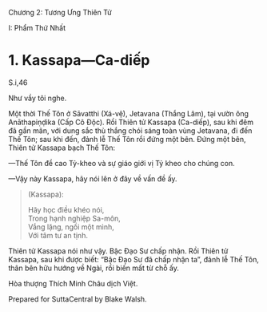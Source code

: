  

Chương 2: Tương Ưng Thiên Tử

I: Phẩm Thứ Nhất

# 1\. Kassapa—Ca-diếp

S.i,46

Như vầy tôi nghe.

Một thời Thế Tôn ở Sāvatthi (Xá-vệ), Jetavana (Thắng Lâm), tại vườn ông Anāthapiṇḍika (Cấp Cô Ðộc). Rồi Thiên tử Kassapa (Ca-diếp), sau khi đêm đã gần mãn, với dung sắc thù thắng chói sáng toàn vùng Jetavana, đi đến Thế Tôn; sau khi đến, đảnh lễ Thế Tôn rồi đứng một bên. Ðứng một bên, Thiên tử Kassapa bạch Thế Tôn:

—Thế Tôn đề cao Tỷ-kheo và sự giáo giới vị Tỷ kheo cho chúng con.

—Vậy này Kassapa, hãy nói lên ở đây về vấn đề ấy.

> (Kassapa):
> 
> Hãy học điều khéo nói,  
> Trong hạnh nghiệp Sa-môn,  
> Vắng lặng, ngồi một mình,  
> Với tâm tư an tịnh.

Thiên tử Kassapa nói như vậy. Bậc Ðạo Sư chấp nhận. Rồi Thiên tử Kassapa, sau khi được biết: “Bậc Ðạo Sư đã chấp nhận ta”, đảnh lễ Thế Tôn, thân bên hữu hướng về Ngài, rồi biến mất từ chỗ ấy.

Hòa thượng Thích Minh Châu dịch Việt.

Prepared for SuttaCentral by Blake Walsh.